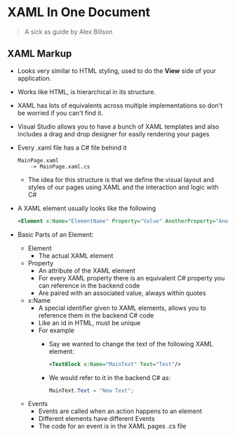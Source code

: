 # XAML In One Document

> A sick as guide by Alex Billson

## XAML Markup

- Looks very similar to HTML styling, used to do the **View** side of your application.
- Works like HTML, is hierarchical in its structure.
- XAML has lots of equivalents across multiple implementations so don't be worried
if you can't find it.
- Visual Studio allows you to have a bunch of XAML templates and also includes a 
drag and drop designer for easily rendering your pages
- Every .xaml file has a C# file behind it
    ```
    MainPage.xaml
        -> MainPage.xaml.cs
    ```
    - The idea for this structure is that we define the visual layout and styles of our pages using XAML
    and the interaction and logic with C#
- A XAML element usually looks like the following

    ```xml
    <Element x:Name="ElementName" Property="Value" AnotherProperty="AnotherValue" EventHandler="Event"/>
    ```
- Basic Parts of an Element:
    - Element
        - The actual XAML element
    - Property
        - An attribute of the XAML element
        - For every XAML property there is an equivalent C# property you can reference in the backend code
        - Are paired with an associated value, always within quotes
    - x:Name
        - A special identifier given to XAML elements, allows you to reference them in the backend C# code
        - Like an id in HTML, must be unique
        - For example
            - Say we wanted to change the text of the following XAML element:

                ```xml
                <TextBlock x:Name="MainText" Text="Test"/>
                ```
            - We would refer to it in the backend C# as:

                ```csharp
                MainText.Text = "New Text";
                ```
    - Events
        - Events are called when an action happens to an element
        - Different elements have different Events
        - The code for an event is in the XAML pages .cs file
